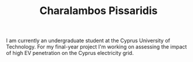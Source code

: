 ﻿---
# Display name
title: Charalambos Pissaridis

# Username (this should match the folder name and the name on publications)
authors:
- "C. Pissaridis"

# Is this the primary user of the site?
superuser: false

# Role/position
role: Undergraduate student (CUT)

# Organizations/Affiliations
organizations:
- name: Cyprus University of Technology
  url: "https://cut.ac.cy"

# Short bio (displayed in user profile at end of posts)
bio: 

# List each interest with a dash
interests:
- Electric vehicle integration

education:
  courses:
  - course: Bachelors in Electrical Engineering (4-year curriculum)
    institution: Cyprus University of Technology
    year: Ongoing


# Social/Academic Networking
# Remove the ones not needed
social:
- icon: envelope
  icon_pack: fas
  link: 'mailto:cn.pissaridis@edu.cut.ac.cy'  # For a direct email link, use "mailto:test@example.org".


# Enter email to display Gravatar (if Gravatar enabled in Config)
email: ""
  
# Organizational groups that you belong to (for People widget)
#   Set this to `[]` or comment out if you are not using People widget.
user_groups:
- Research Assistants
---

I am currently an undergraduate student at the Cyprus University of Technology. For my final-year project I'm working on assessing the impact of high EV penetration on the Cyprus electricity grid.
